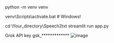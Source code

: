 python -m venv venv

venv\Scripts\activate.bat # Windows!

cd \Your_directory\Speech2txt
streamlit run app.py

Grok API key
gsk_*************
![image](https://github.com/user-attachments/assets/930ccf76-9ffe-431d-b992-0dffc919dbbe)
